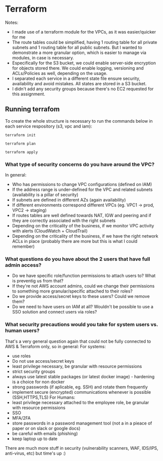 # Terraform

Notes:
- I made use of a terraform module for the VPCs, as it was easier/quicker for me
- The route tables could be simplified, having 1 routing table for all private subnets and 1 routing table for all public subnets. But I wanted to demonstrate a more granular option, which is easier to manage via modules, in case is necessary.
- Especifically for the S3 bucket, we could enable server-side encryption for objects stored there. We could enable logging, versioning and ACLs/Policies as well, depending on the usage.
- I separated each service in a different state file ensure security, availability and avoid mistakes. All states are stored in a S3 bucket.
- I didn't add any security groups because there's no EC2 requested for this assignment.


## Running terrafom

To create the whole structure is necessary to run the commands below in each service respository (s3, vpc and iam):

`terraform init`

`terraform plan`

`terraform apply`


### What type of security concerns do you have around the VPC?
In general:
- Who has permissions to change VPC configurations (defined on IAM)
- If the address range is under-defined for the VPC and related subnets (availability is a pillar of security)
- If subnets are defined in different AZs (again availability)
- If different environments correspond different VPCs (eg. VPC1 -> prod, VPC2 -> staging)
- If routes tables are well defined towards NAT, IGW and peering and if they are correctly associated with the right subnets
- Depending on the criticality of the business, if we monitor VPC activity with alerts (CloudWatch + CloudTrail)
- Depending on the criticality of the business, if we have the right network ACLs in place
(probably there are more but this is what I could remember)

### What questions do you have about the 2 users that have full admin access?
- Do we have specific role/function permissions to attach users to? What is preventig us from that?
- If they're not AWS account admins, could we change their permissions to something more granular/specific attached to their roles?
- Do we provide access/secret keys to these users? Could we remove them?
- Do we need to have users on IAM at all? Wouldn't be possible to use a SSO solution and connect users via roles?

### What security precautions would you take for system users vs. human users?
That's a very general question again that could not be fully connected to AWS & Terraform only, so in general:
For systems:
- use roles
- Do not use access/secret keys
- least privilege necessary, be granular with resource permissions
- strict security groups
- always use latest stable packages (or latest docker image) - hardening is a choice for non docker
- strong passwords (if aplicable, eg. SSH) and rotate them frequently
- implement secure (encrypted) communications whenever is possible (SSH,HTTPS,TLS)
For Humans:
- least privilege necessary attached to the employee role, be granular with resource permissions
- SSO
- MFA/2FA
- store passwords in a password management tool (not a in a pieace of paper or on slack or google docs)
- be careful with emails  (phishing)
- keep laptop up to date

There are much more stuff in security (vulnerability scanners, WAF, IDS/IPS, anti-virus, etc) but time's up :)
